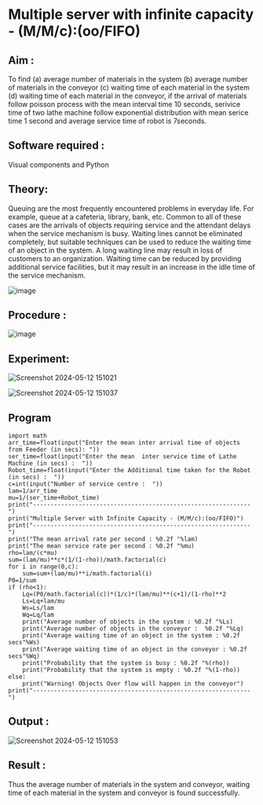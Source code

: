 # Multiple server with infinite capacity - (M/M/c):(oo/FIFO)
## Aim :
To find (a) average number of materials in the system (b) average number of materials in the conveyor (c) waiting time of each material in the system (d) waiting time of each material in the conveyor, if the arrival  of materials follow poisson process with the mean interval time 10 seconds, serivice time of two lathe machine follow exponential distribution with mean serice time 1 second and average service time of robot is 7seconds.

## Software required :
Visual components and Python

## Theory:
Queuing are the most frequently encountered problems in everyday life. For example, queue at a cafeteria, library, bank, etc. Common to all of these cases are the arrivals of objects requiring service and the attendant delays when the service mechanism is busy. Waiting lines cannot be eliminated completely, but suitable techniques can be used to reduce the waiting time of an object in the system. A long waiting line may result in loss of customers to an organization. Waiting time can be reduced by providing additional service facilities, but it may result in an increase in the idle time of the service mechanism.

![image](https://user-images.githubusercontent.com/103921593/203238035-1c8109bc-cbf2-4c77-baea-c5b682a752ef.png)

## Procedure :

![image](https://user-images.githubusercontent.com/103921593/203238265-176740b0-eae2-4772-90be-5449869ac9b0.png)




## Experiment:
![Screenshot 2024-05-12 151021](https://github.com/Gowtham-jk/Muttiple-capacity-with-infinite-capacity/assets/149857834/eb4786d8-69b5-4f8a-9c14-9a67a35fdbbe)

![Screenshot 2024-05-12 151037](https://github.com/Gowtham-jk/Muttiple-capacity-with-infinite-capacity/assets/149857834/ce667a55-3403-44bd-b3ea-67d9f579fd42)

## Program
    
    import math
    arr_time=float(input("Enter the mean inter arrival time of objects from Feeder (in secs): "))
    ser_time=float(input("Enter the mean  inter service time of Lathe Machine (in secs) :  "))
    Robot_time=float(input("Enter the Additional time taken for the Robot (in secs) :  "))
    c=int(input("Number of service centre :  "))
    lam=1/arr_time
    mu=1/(ser_time+Robot_time)
    print("--------------------------------------------------------------")
    print("Multiple Server with Infinite Capacity - (M/M/c):(oo/FIFO)")
    print("--------------------------------------------------------------")
    print("The mean arrival rate per second : %0.2f "%lam)
    print("The mean service rate per second : %0.2f "%mu)
    rho=lam/(c*mu)
    sum=(lam/mu)**c*(1/(1-rho))/math.factorial(c)
    for i in range(0,c):
        sum=sum+(lam/mu)**i/math.factorial(i)
    P0=1/sum
    if (rho<1):
        Lq=(P0/math.factorial(c))*(1/c)*(lam/mu)**(c+1)/(1-rho)**2
        Ls=Lq+lam/mu
        Ws=Ls/lam
        Wq=Lq/lam
        print("Average number of objects in the system : %0.2f "%Ls)
        print("Average number of objects in the conveyor :  %0.2f "%Lq)
        print("Average waiting time of an object in the system : %0.2f secs"%Ws)
        print("Average waiting time of an object in the conveyor : %0.2f secs"%Wq)
        print("Probability that the system is busy : %0.2f "%(rho))
        print("Probability that the system is empty : %0.2f "%(1-rho))
    else:
        print("Warning! Objects Over flow will happen in the conveyor")
    print("--------------------------------------------------------------")

## Output :

![Screenshot 2024-05-12 151053](https://github.com/Gowtham-jk/Muttiple-capacity-with-infinite-capacity/assets/149857834/6e22cdb0-3ad4-4c18-b1da-cfc3413f7a08)

## Result : 
Thus the average number of materials in the system and conveyor, waiting time of each material in the system and conveyor is found successfully.
